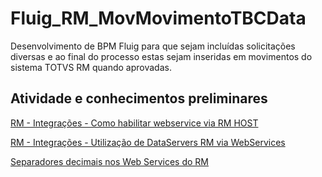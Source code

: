 # Fluig_RM_MovMovimentoTBCData
Desenvolvimento de BPM Fluig para que sejam incluídas solicitações diversas e ao final do processo  estas sejam inseridas em movimentos do sistema TOTVS RM quando aprovadas.



<h2> Atividade e conhecimentos preliminares </h2>

<a href="https://centraldeatendimento.totvs.com/hc/pt-br/articles/360003035312-RM-Integra%C3%A7%C3%B5es-Como-habilitar-webservice-via-RM-HOST?source=search" target="_blank"> RM - Integrações - Como habilitar webservice via RM HOST <a>

<a href="https://centraldeatendimento.totvs.com/hc/pt-br/articles/360007851192-RM-Integra%C3%A7%C3%B5es-Utiliza%C3%A7%C3%A3o-de-DataServers-RM-via-WebServices?source=search" target="_blank">RM - Integrações - Utilização de DataServers RM via WebServices</a>

<a href="https://tdn.totvs.com/display/public/LRM/Separadores+decimais+nos+Web+Services+do+RM" target="_blank"> Separadores decimais nos Web Services do RM<a>
